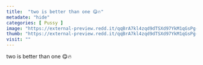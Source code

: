 ```yaml
---
title:  "two is better than one 😋🔥"
metadate: "hide"
categories: [ Pussy ]
image: "https://external-preview.redd.it/qqBrA7kl4zqd9dTSXd97YkM1qGsPg-clyC6cYo6WycY.jpg?auto=webp&s=6a168d9ad6d5e9f5528077e17f77e0dbd059e447"
thumb: "https://external-preview.redd.it/qqBrA7kl4zqd9dTSXd97YkM1qGsPg-clyC6cYo6WycY.jpg?width=640&crop=smart&auto=webp&s=c0f7c97108c71fba39f7b19086513d797c7b370b"
visit: ""
---
```

two is better than one 😋🔥

